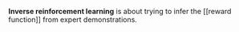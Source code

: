 **Inverse reinforcement learning** is about trying to infer the [[reward function]] from expert demonstrations.